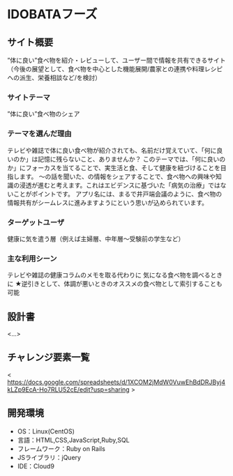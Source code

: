 # IDOBATAフーズ

## サイト概要

”体に良い”食べ物を紹介・レビューして、ユーザー間で情報を共有できるサイト
（今後の展望として、食べ物を中心とした機能展開/農家との連携や料理レシピへの派生、栄養相談など/を検討）

### サイトテーマ

”体に良い”食べ物のシェア

### テーマを選んだ理由

テレビや雑誌で体に良い食べ物が紹介されても、名前だけ覚えていて、「何に良いのか」は記憶に残らないこと、ありませんか？
このテーマでは、「何に良いのか」にフォーカスを当てることで、実生活と食、そして健康を紐づけることを目指します。
〜の話を聞いた、の情報をシェアすることで、食べ物への興味や知識の浸透が進むと考えます。これはエビデンスに基づいた「病気の治療」ではないことがポイントです。
アプリ名には、まるで井戸端会議のように、食べ物の情報共有がシームレスに進みますようにという思いが込められています。

### ターゲットユーザ

健康に気を遣う層（例えば主婦層、中年層〜受験前の学生など）

### 主な利用シーン

テレビや雑誌の健康コラムのメモを取る代わりに
気になる食べ物を調べるときに
★逆引きとして、体調が悪いときのオススメの食べ物として索引することも可能

## 設計書
<...>

## チャレンジ要素一覧
< https://docs.google.com/spreadsheets/d/1XCOM2jMdW0VuwEhBdDRJByj4kLZp9EcA-Ho7RLU52cE/edit?usp=sharing >

## 開発環境
- OS：Linux(CentOS)
- 言語：HTML,CSS,JavaScript,Ruby,SQL
- フレームワーク：Ruby on Rails
- JSライブラリ：jQuery
- IDE：Cloud9